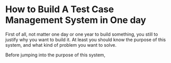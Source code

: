 # How to Build A Test Case Management System in One day

First of all, not matter one day or one year to build something, you still to justify
why you want to build it. At least you should know the purpose of this system,
and what kind of problem you want to solve.

Before jumping into the purpose of this system, 

